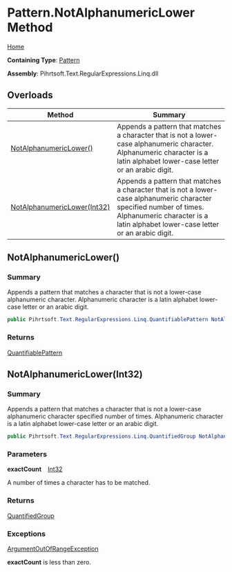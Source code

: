 # Pattern\.NotAlphanumericLower Method

[Home](../../../../../../README.md)

**Containing Type**: [Pattern](../README.md)

**Assembly**: Pihrtsoft\.Text\.RegularExpressions\.Linq\.dll

## Overloads

| Method | Summary |
| ------ | ------- |
| [NotAlphanumericLower()](#Pihrtsoft_Text_RegularExpressions_Linq_Pattern_NotAlphanumericLower) | Appends a pattern that matches a character that is not a lower\-case alphanumeric character\. Alphanumeric character is a latin alphabet lower\-case letter or an arabic digit\. |
| [NotAlphanumericLower(Int32)](#Pihrtsoft_Text_RegularExpressions_Linq_Pattern_NotAlphanumericLower_System_Int32_) | Appends a pattern that matches a character that is not a lower\-case alphanumeric character specified number of times\. Alphanumeric character is a latin alphabet lower\-case letter or an arabic digit\. |

## NotAlphanumericLower\(\) <a name="Pihrtsoft_Text_RegularExpressions_Linq_Pattern_NotAlphanumericLower"></a>

### Summary

Appends a pattern that matches a character that is not a lower\-case alphanumeric character\. Alphanumeric character is a latin alphabet lower\-case letter or an arabic digit\.

```csharp
public Pihrtsoft.Text.RegularExpressions.Linq.QuantifiablePattern NotAlphanumericLower()
```

### Returns

[QuantifiablePattern](../../QuantifiablePattern/README.md)

## NotAlphanumericLower\(Int32\) <a name="Pihrtsoft_Text_RegularExpressions_Linq_Pattern_NotAlphanumericLower_System_Int32_"></a>

### Summary

Appends a pattern that matches a character that is not a lower\-case alphanumeric character specified number of times\. Alphanumeric character is a latin alphabet lower\-case letter or an arabic digit\.

```csharp
public Pihrtsoft.Text.RegularExpressions.Linq.QuantifiedGroup NotAlphanumericLower(int exactCount)
```

### Parameters

**exactCount** &ensp; [Int32](https://docs.microsoft.com/en-us/dotnet/api/system.int32)

A number of times a character has to be matched\.

### Returns

[QuantifiedGroup](../../QuantifiedGroup/README.md)

### Exceptions

[ArgumentOutOfRangeException](https://docs.microsoft.com/en-us/dotnet/api/system.argumentoutofrangeexception)

**exactCount** is less than zero\.

